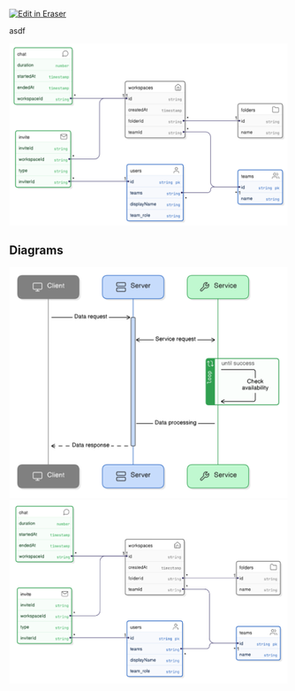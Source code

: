 <p><a target="_blank" href="https://mlb.eraser.io/workspace/38i6PdFQJdacHS4FEEFw" id="edit-in-eraser-github-link"><img alt="Edit in Eraser" src="https://firebasestorage.googleapis.com/v0/b/second-petal-295822.appspot.com/o/images%2Fgithub%2FOpen%20in%20Eraser.svg?alt=media&amp;token=968381c8-a7e7-472a-8ed6-4a6626da5501"></a></p>

asdf

![Entity Relationship Diagram](/.eraser/38i6PdFQJdacHS4FEEFw___Cbc8lytAEfVixzwCarGP8wOVSOn1___---diagram---_3BJkafZFOLilZ68IxF0R---diagram---dSUN509t8VBr1CHh6_yUrw.png "Entity Relationship Diagram")




<!-- eraser-additional-content -->
## Diagrams
<!-- eraser-additional-files -->
<a href="/New-sequence-diagram-1.eraserdiagram" data-element-id="pBO-lPB0KoW9ziKdHaYFW"><img src="/.eraser/38i6PdFQJdacHS4FEEFw___Cbc8lytAEfVixzwCarGP8wOVSOn1___---diagram----23ac347cdeea54b617e182a1bb4f8838.png" alt="" data-element-id="pBO-lPB0KoW9ziKdHaYFW" /></a>
<a href="/New-entity-relationship-2.eraserdiagram" data-element-id="G700XLmtvABZZspIyn4cz"><img src="/.eraser/38i6PdFQJdacHS4FEEFw___Cbc8lytAEfVixzwCarGP8wOVSOn1___---diagram----19ab055a129fc094491a5695c63657a0.png" alt="" data-element-id="G700XLmtvABZZspIyn4cz" /></a>
<!-- end-eraser-additional-files -->
<!-- end-eraser-additional-content -->
<!--- Eraser file: https://mlb.eraser.io/workspace/38i6PdFQJdacHS4FEEFw --->